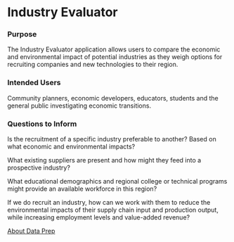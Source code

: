 
# Industry Evaluator

### Purpose

The Industry Evaluator application allows users to compare the economic and environmental impact of potential industries as they weigh options for recruiting companies and new technologies to their region.  

### Intended Users

Community planners, economic developers, educators, students and the general public investigating economic transitions.

### Questions to Inform

Is the recruitment of a specific industry preferable to another? Based on what economic and environmental impacts?  

What existing suppliers are present and how might they feed into a prospective industry?

What educational demographics and regional college or technical programs might provide an available workforce in this region?

If we do recruit an industry, how can we work with them to reduce the environmental impacts of their supply chain input and production output, while increasing employment levels and value-added revenue?

<a href="../../../../localsite/info/data/">About Data Prep</a>


